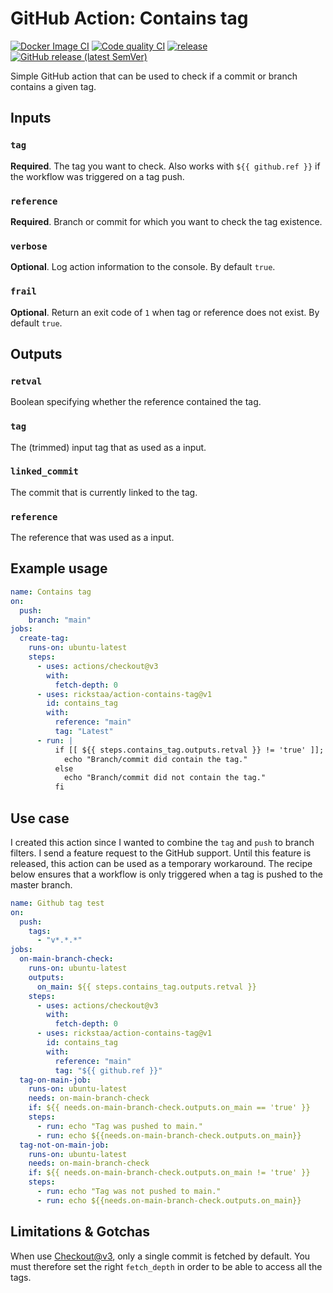# GitHub Action: Contains tag

[![Docker Image CI](https://github.com/rickstaa/action-contains-tag/workflows/Docker%20Image%20CI/badge.svg)](https://github.com/rickstaa/action-contains-tag/actions)
[![Code quality CI](https://github.com/rickstaa/action-contains-tag/workflows/Code%20quality%20CI/badge.svg)](https://github.com/rickstaa/action-contains-tag/actions?query=workflow%3A%22Code+quality+CI%22)
[![release](https://github.com/rickstaa/action-contains-tag/workflows/release/badge.svg)](https://github.com/rickstaa/action-contains-tag/actions?query=workflow%3Arelease)
[![GitHub release (latest SemVer)](https://img.shields.io/github/v/release/rickstaa/action-contains-tag?logo=github&sort=semver)](https://github.com/rickstaa/action-contains-tag/releases)

Simple GitHub action that can be used to check if a commit or branch contains a given tag.

## Inputs

### `tag`

**Required**. The tag you want to check. Also works with `${{ github.ref }}` if the workflow was triggered on a tag push.

### `reference`

**Required**. Branch or commit for which you want to check the tag existence.

### `verbose`

**Optional**. Log action information to the console. By default `true`.

### `frail`

**Optional**. Return an exit code of `1` when tag or reference does not exist. By default `true`.

## Outputs

### `retval`

Boolean specifying whether the reference contained the tag.

### `tag`

The (trimmed) input tag that as used as a input.

### `linked_commit`

The commit that is currently linked to the tag.

### `reference`

The reference that was used as a input.

## Example usage

```yml
name: Contains tag
on:
  push:
    branch: "main"
jobs:
  create-tag:
    runs-on: ubuntu-latest
    steps:
      - uses: actions/checkout@v3
        with:
          fetch-depth: 0
      - uses: rickstaa/action-contains-tag@v1
        id: contains_tag
        with:
          reference: "main"
          tag: "Latest"
      - run: |
          if [[ ${{ steps.contains_tag.outputs.retval }} != 'true' ]]; then
            echo "Branch/commit did contain the tag."
          else
            echo "Branch/commit did not contain the tag."
          fi
```

## Use case

I created this action since I wanted to combine the `tag` and `push` to branch filters. I send a feature request to the GitHub support. Until this feature is released, this action can be used as a temporary workaround. The recipe below ensures that a workflow is only triggered when a tag is pushed to the master branch.

```yml
name: Github tag test
on:
  push:
    tags:
      - "v*.*.*"
jobs:
  on-main-branch-check:
    runs-on: ubuntu-latest
    outputs:
      on_main: ${{ steps.contains_tag.outputs.retval }}
    steps:
      - uses: actions/checkout@v3
        with:
          fetch-depth: 0
      - uses: rickstaa/action-contains-tag@v1
        id: contains_tag
        with:
          reference: "main"
          tag: "${{ github.ref }}"
  tag-on-main-job:
    runs-on: ubuntu-latest
    needs: on-main-branch-check
    if: ${{ needs.on-main-branch-check.outputs.on_main == 'true' }}
    steps:
      - run: echo "Tag was pushed to main."
      - run: echo ${{needs.on-main-branch-check.outputs.on_main}}
  tag-not-on-main-job:
    runs-on: ubuntu-latest
    needs: on-main-branch-check
    if: ${{ needs.on-main-branch-check.outputs.on_main != 'true' }}
    steps:
      - run: echo "Tag was not pushed to main."
      - run: echo ${{needs.on-main-branch-check.outputs.on_main}}
```

## Limitations & Gotchas

When use [Checkout@v3](https://github.com/actions/checkout), only a single commit is fetched by default. You must therefore set the right `fetch_depth` in order to be able to access all the tags.
